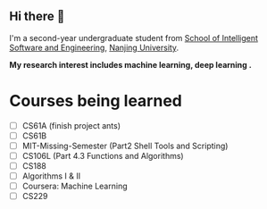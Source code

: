 ## Hi there 👋

I'm a second-year undergraduate student from [School of Intelligent Software and Engineering](https://ise.nju.edu.cn/), [Nanjing University](https://www.nju.edu.cn/). 

**My research interest includes machine learning, deep learning .**

# Courses being learned
- [ ] CS61A (finish project ants)
- [ ] CS61B
- [ ] MIT-Missing-Semester (Part2 Shell Tools and Scripting)
- [ ] CS106L (Part 4.3 Functions and Algorithms)
- [ ] CS188
- [ ] Algorithms I & II
- [ ] Coursera: Machine Learning
- [ ] CS229
<!--
**VKlioon/VKlioon** is a ✨ _special_ ✨ repository because its `README.md` (this file) appears on your GitHub profile.

Here are some ideas to get you started:

- 🔭 I’m currently working on ...
- 🌱 I’m currently learning ...
- 👯 I’m looking to collaborate on ...
- 🤔 I’m looking for help with ...
- 💬 Ask me about ...
- 📫 How to reach me: ...
- 😄 Pronouns: ...
- ⚡ Fun fact: ...
-->
